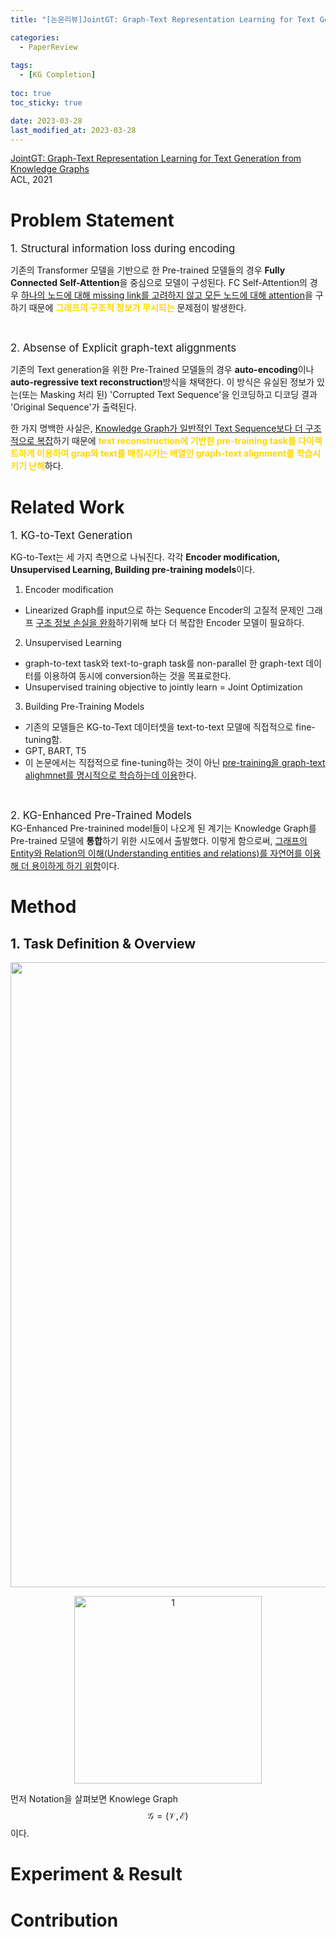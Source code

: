```yaml
---
title: "[논문리뷰]JointGT: Graph-Text Representation Learning for Text Generation from Knowledge Graphs"

categories: 
  - PaperReview
  
tags:
  - [KG Completion]
  
toc: true
toc_sticky: true

date: 2023-03-28
last_modified_at: 2023-03-28
---
```


[JointGT: Graph-Text Representation Learning for Text Generation from Knowledge Graphs]("https://arxiv.org/abs/2106.10502")  
ACL, 2021

# Problem Statement

<span style = "font-size:120%">1. Structural information loss during encoding</span>    

기존의 Transformer 모델을 기반으로 한 Pre-trained 모델들의 경우 **Fully Connected Self-Attention**을 중심으로 모델이 구성된다. FC Self-Attention의 경우 <u>하나의 노드에
대해 missing link를 고려하지 않고 모든 노드에 대해 attention</u>을 구하기 때문에 <span style = "color:gold">**그래프의 구조적 정보가 무시되는**</span> 문제점이 발생한다.
    
<br/>  

<span style = "font-size:120%">2. Absense of Explicit graph-text aliggnments</span>  

기존의 Text generation을 위한 Pre-Trained 모델들의 경우 **auto-encoding**이나 **auto-regressive text reconstruction**방식을 채택한다. 이 방식은 유실된 정보가 있는(또는 
Masking 처리 된) 'Corrupted Text Sequence'을 인코딩하고 디코딩 결과 'Original Sequence'가 출력된다.

한 가지 명백한 사실은, <u>Knowledge Graph가 일반적인 Text Sequence보다 더 구조적으로 복잡</u>하기 때문에 <span style = "color:gold">**text reconstruction에 기반한 pre-training task를 다이렉트하게 이용하여 grap와 text를 매칭시키는 배열인 graph-text alignment를 학습시키기 난해**</span>하다.

# Related Work
<span style = "font-size:120%">1. KG-to-Text Generation</span>  

KG-to-Text는 세 가지 측면으로 나눠진다. 각각 **Encoder modification, Unsupervised Learning, Building pre-training models**이다. 
1) Encoder modification
  - Linearized Graph를 input으로 하는 Sequence Encoder의 고질적 문제인 그래프 <u>구조 정보 손실을 완화</u>하기위해 보다 더 복잡한 Encoder 모델이 필요하다.

2) Unsupervised Learning
  - graph-to-text task와 text-to-graph task를 non-parallel 한 graph-text 데이터를 이용하여 동시에 conversion하는 것을 목표로한다.
  - Unsupervised training objective to jointly learn = Joint Optimization

3) Building Pre-Training Models       
  - 기존의 모델들은 KG-to-Text 데이터셋을 text-to-text 모델에 직접적으로 fine-tuning함.
  - GPT, BART, T5
  - 이 논문에서는 직접적으로 fine-tuning하는 것이 아닌 <u>pre-training을 graph-text alighmnet를 명시적으로 학습하는데 이용</u>한다.
    
<br/> 

<span style = "font-size:120%">2. KG-Enhanced Pre-Trained Models</span>  
KG-Enhanced Pre-trainined model들이 나오게 된 계기는 Knowledge Graph를 Pre-trained 모델에 **통합**하기 위한 시도에서 출발했다. 이렇게 함으로써, <u>그래프의 Entity와 Relation의 이해(Understanding entities and relations)를 자연어를 이용해 더 용이하게 하기 위함</u>이다. 


# Method
## 1. Task Definition & Overview

<p align="center">
<img width="1000" alt="1" src="https://user-images.githubusercontent.com/111734605/228316119-36225e91-8c04-4904-99fe-61fbba60fd5c.png">
</p>

<p align="center">
<img width="300" alt="1" src="https://user-images.githubusercontent.com/111734605/228410523-5ad12d43-3634-4d32-899b-c53483cadd72.png">
</p>

먼저 Notation을 살펴보면 Knowlege Graph $$\mathscr{G} = (\mathscr{V,E})$$ 이다.

# Experiment & Result
# Contribution
